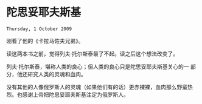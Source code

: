 # 陀思妥耶夫斯基
`Thursday, 1 October 2009`

刚看了他的《卡拉马佐夫兄弟》。

读这两本书之前，觉得列夫·托尔斯泰最了不起。读之后这个想法改变了。

列夫·托尔斯泰，堪称人类的良心；但人类的良心只是陀思妥耶夫斯基关心的一
部分，他还研究人类的灵魂和血肉。

没有其他的人像俄罗斯人的灵魂（如果他们有的话）更赤裸裸，血肉那么野蛮热
烈。也感谢上帝把陀思妥耶夫斯基注定为俄罗斯人。
